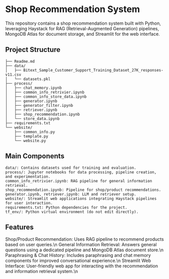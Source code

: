 # Shop Recommendation System
This repository contains a shop recommendation system built with Python, leveraging Haystack for RAG (Retrieval-Augmented Generation) pipelines, MongoDB Atlas for document storage, and Streamlit for the web interface.
## Project Structure
```
├── Readme.md
├── data/
│   ├── Bitext_Sample_Customer_Support_Training_Dataset_27K_responses-v11.csv
│   └── datasets.pkl
├── process/
│   ├── chat_memory.ipynb
│   ├── common_info_retrivier.ipynb
│   ├── common_info_store_data.ipynb
│   ├── generator.ipynb
│   ├── generator_filter.ipynb
│   ├── retriever.ipynb
│   ├── shop_recommendation.ipynb
│   └── store_data.ipynb
├── requirements.txt
└── website/
    ├── common_info.py
    ├── template.py
    └── website.py
```

## Main Components
```
data/: Contains datasets used for training and evaluation.
process/: Jupyter notebooks for data processing, pipeline creation, and experimentation.
common_info_retrivier.ipynb: RAG pipeline for general information retrieval.
shop_recommendation.ipynb: Pipeline for shop/product recommendations.
generator.ipynb, retriever.ipynb: LLM and retriever setup.
website/: Streamlit web applications integrating Haystack pipelines for user interaction.
requirements.txt: Python dependencies for the project.
tf_env/: Python virtual environment (do not edit directly).
```

## Features

Shop/Product Recommendation: Uses RAG pipeline to recommend products based on user queries.\n
General Information Retrieval: Answers general questions using a dedicated pipeline and MongoDB Atlas document store.\n
Paraphrasing & Chat History: Includes paraphrasing and chat memory components for improved conversational experience.\n
Streamlit Web Interface: User-friendly web app for interacting with the recommendation and information retrieval system.\n
